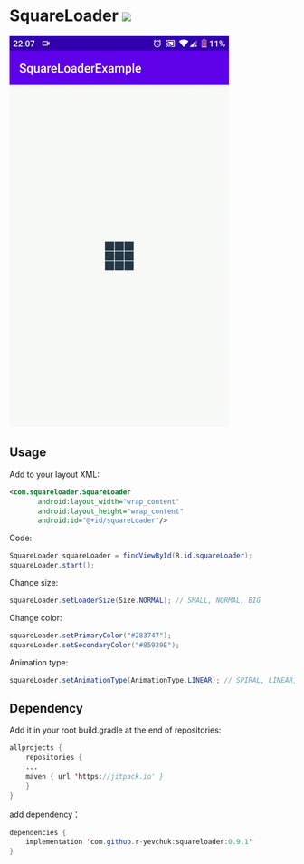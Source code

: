 # SquareLoader [![](https://jitpack.io/v/r-yevchuk/squareloader.svg)](https://jitpack.io/#r-yevchuk/squareloader)
![DEMO GIF](demo.gif "DEMO")

Usage
-----

Add to your layout XML:
```xml
<com.squareloader.SquareLoader
       android:layout_width="wrap_content"
       android:layout_height="wrap_content"
       android:id="@+id/squareLoader"/>
```
Code:
```java
SquareLoader squareLoader = findViewById(R.id.squareLoader);
squareLoader.start();
```
Change size:
```java
squareLoader.setLoaderSize(Size.NORMAL); // SMALL, NORMAL, BIG
```
Change color:
```java
squareLoader.setPrimaryColor("#283747");
squareLoader.setSecondaryColor("#85929E");
```
Animation type:
```java
squareLoader.setAnimationType(AnimationType.LINEAR); // SPIRAL, LINEAR, ROUND
```
Dependency
---
Add it in your root build.gradle at the end of repositories:
```java
allprojects {
    repositories {
	...
	maven { url 'https://jitpack.io' }
    }
}
```
add dependency：
```java
dependencies {
    implementation 'com.github.r-yevchuk:squareloader:0.9.1'
}
```
